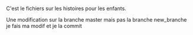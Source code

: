 C'est le fichiers sur les histoires pour les enfants. 

Une modification sur la branche master mais pas la branche new_branche
je fais ma modif et je la commit
